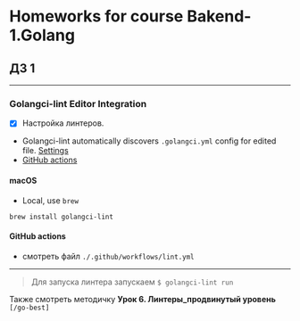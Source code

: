 # Homeworks for course Bakend-1.Golang

## ДЗ 1

---

### Golangci-lint Editor Integration

- [x] Настройка линтеров.
- Golangci-lint automatically discovers `.golangci.yml` config for edited file. [Settings](https://golangci-lint.run/usage/integrations)
- [GitHub actions](https://golangci-lint.run/usage/install/#github-actions)

#### macOS

- Local, use `brew`

```terminal
brew install golangci-lint
```

#### GitHub actions

- смотреть файл `./.github/workflows/lint.yml`

---

> Для запуска линтера запускаем
`$ golangci-lint run`

Также смотреть методичку **Урок 6. Линтеры_продвинутый уровень** `[/go-best]`

